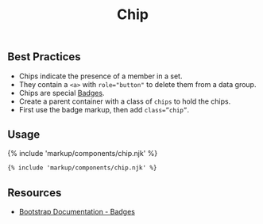 ﻿---
title: Chip
summary: Chips allow users to see items added to or removed from a set.
tags: components, chips
layout: docs/guide
eleventyNavigation:
  key: Chip
  parent: Components
  order: 140
  excerpt: Chips allow users to see items added to or removed from a set.
  img: /img/illustrations/illus-chips.svg
---

## Best Practices

- Chips indicate the presence of a member in a set.
- They contain a `<a>` with `role="button"` to delete them from a data group.
- Chips are special [Badges](/components/badges).
- Create a parent container with a class of `chips` to hold the chips.
- First use the badge markup, then add `class=”chip”`. 

## Usage

{% include 'markup/components/chip.njk' %}

``` html
{% include 'markup/components/chip.njk' %}
```

## Resources
* <a href="https://getbootstrap.com/docs/5.1/components/badge/" target="_blank">Bootstrap Documentation - Badges</a>

